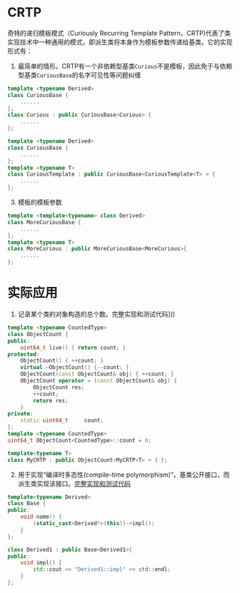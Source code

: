 # CRTP
奇特的递归模板模式（Curiously Recurring Template Pattern，CRTP)代表了类实现技术中一种通用的模式，即派生类将本身作为模板参数传递给基类。它的实现形式有：

1. 最简单的情形。CRTP有一个非依赖型基类`Curious`不是模板，因此免于与依赖型基类`CuriousBase`的名字可见性等问题纠缠
```C++
template <typename Derived>
class CuriousBase {
    ......
};
class Curious : public CuriousBase<Curious> {
    ......
};
```

```C++
template <typename Derived>
class CuriousBase {
    ......
};
template <typename T>
class CuriousTemplate : public CuriousBase<CuriousTemplate<T> > {
    ......
};
```
3. 模板的模板参数
```C++
template <template<typename> class Derived>
class MoreCuriousBase {
    ......
};
template <typename T>
class MoreCurious : public MoreCuriousBase<MoreCurious>{ 
    ......
};
```
# 实际应用
1. 记录某个类的对象构造的总个数。完整实现和测试代码]()
```C++
template <typename CountedType>
class ObjectCount {
public:
    uint64_t live() { return count; }
protected:
    ObjectCount() { ++count; }
    virtual ~ObjectCount() {--count; }
    ObjectCount(const ObjectCount& obj) { ++count; }
    ObjectCount operator = (const ObjectCount& obj) {
        ObjectCount res;
        ++count;
        return res;
    }
private:
    static uint64_t     count;
};
template <typename CountedType>
uint64_t ObjectCount<CountedType>::count = 0;

template<typename T>
class MyCRTP : public ObjectCount<MyCRTP<T> > { };

```
2. 用于实现“编译时多态性(compile-time polymorphism)”，基类公开接口，而派生类实现该接口。[完整实现和测试代码](https://github.com/DepInjoy/geektime/blob/main/ProgramLanguage/CPP/Template/Inherit/CRTP_CompileTimePoly.cpp)
```C++
template<typename Derived>
class Base {
public:
    void name() {
        (static_cast<Derived*>(this))->impl();
    }
};

class Derived1 : public Base<Derived1>{
public:
    void impl() {
        std::cout << "Derived1::impl" << std::endl;
    }
};
```